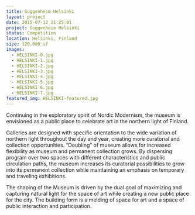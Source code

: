 ```yaml
---
title: Guggenheim Helsinki
layout: project
date: 2015-07-12 21:25:01
project: Guggenheim Helsinki
status: Competition
location: Helsinki, Finland
size: 120,000 sf
images:
  - HELSINKI-0.jpg
  - HELSINKI-1.jpg
  - HELSINKI-2.jpg
  - HELSINKI-3.jpg
  - HELSINKI-4.jpg
  - HELSINKI-5.jpg
  - HELSINKI-6.jpg
  - HELSINKI-7.jpg
featured_img: HELSINKI-featured.jpg
---
```


Continuing in the exploratory spirit of Nordic Modernism, the museum is envisioned as a public place to celebrate art in the northern light of Finland.

Galleries are designed with specific orientation to the wide variation of northern light throughout the day and year, creating more curatorial and collection opportunities. “Doubling” of museum allows for increased flexibility as museum and permanent collection grows. By dispersing program over two spaces with different characteristics and public circulation paths, the museum increases its curatorial possibilities to grow into its permanent collection while maintaining an emphasis on temporary and traveling exhibitions.

The shaping of the Museum is driven by the dual goal of maximizing and capturing natural light for the space of art while creating a new public place for the city. The building form is a melding of space for art and a space of public interaction and participation.
